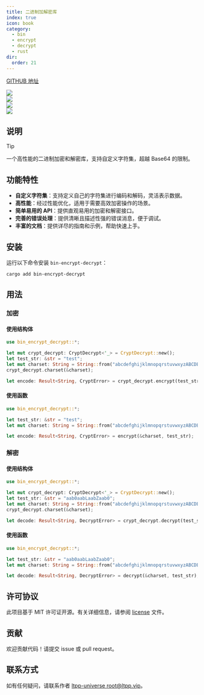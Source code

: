 ```yaml
---
title: 二进制加解密库
index: true
icon: book
category:
  - bin
  - encrypt
  - decrypt
  - rust
dir:
  order: 21
---
```


[GITHUB 地址](https://github.com/ltpp-universe/bin-encrypt-decrypt)

<Share colorful />
<Catalog />

[![](https://img.shields.io/crates/v/bin-encrypt-decrypt.svg)](https://crates.io/crates/bin-encrypt-decrypt)<br>
[![](https://docs.rs/bin-encrypt-decrypt/badge.svg)](https://docs.rs/bin-encrypt-decrypt)<br>
[![](https://img.shields.io/crates/l/bin-encrypt-decrypt.svg)](./license)<br>
[![](https://github.com/ltpp-universe/bin-encrypt-decrypt/workflows/Rust/badge.svg)](https://github.com/ltpp-universe/bin-encrypt-decrypt/actions?query=workflow:Rust)

## 说明

> [!tip]
> 一个高性能的二进制加密和解密库，支持自定义字符集，超越 Base64 的限制。

## 功能特性

- **自定义字符集**：支持定义自己的字符集进行编码和解码，灵活表示数据。
- **高性能**：经过性能优化，适用于需要高效加密操作的场景。
- **简单易用的 API**：提供直观易用的加密和解密接口。
- **完善的错误处理**：提供清晰且描述性强的错误消息，便于调试。
- **丰富的文档**：提供详尽的指南和示例，帮助快速上手。

## 安装

运行以下命令安装 `bin-encrypt-decrypt`：

```sh
cargo add bin-encrypt-decrypt
```

## 用法

### 加密

#### 使用结构体

```rust
use bin_encrypt_decrypt::*;

let mut crypt_decrypt: CryptDecrypt<'_> = CryptDecrypt::new();
let test_str: &str = "test";
let mut charset: String = String::from("abcdefghijklmnopqrstuvwxyzABCDEFGHIJKLMNOPQRSTUVWXYZ0123456789_=");
crypt_decrypt.charset(&charset);

let encode: Result<String, CryptError> = crypt_decrypt.encrypt(test_str);
```

#### 使用函数

```rust
use bin_encrypt_decrypt::*;

let test_str: &str = "test";
let mut charset: String = String::from("abcdefghijklmnopqrstuvwxyzABCDEFGHIJKLMNOPQRSTUVWXYZ0123456789_=");

let encode: Result<String, CryptError> = encrypt(&charset, test_str);
```

### 解密

#### 使用结构体

```rust
use bin_encrypt_decrypt::*;

let mut crypt_decrypt: CryptDecrypt<'_> = CryptDecrypt::new();
let test_str: &str = "aab0aabLaabZaab0";
let mut charset: String = String::from("abcdefghijklmnopqrstuvwxyzABCDEFGHIJKLMNOPQRSTUVWXYZ0123456789_=");
crypt_decrypt.charset(&charset);

let decode: Result<String, DecryptError> = crypt_decrypt.decrypt(test_str);
```

#### 使用函数

```rust
use bin_encrypt_decrypt::*;

let test_str: &str = "aab0aabLaabZaab0";
let mut charset: String = String::from("abcdefghijklmnopqrstuvwxyzABCDEFGHIJKLMNOPQRSTUVWXYZ0123456789_=");

let decode: Result<String, DecryptError> = decrypt(&charset, test_str);
```

## 许可协议

此项目基于 MIT 许可证开源。有关详细信息，请参阅 [license](license) 文件。

## 贡献

欢迎贡献代码！请提交 issue 或 pull request。

## 联系方式

如有任何疑问，请联系作者 [ltpp-universe <root@ltpp.vip>](mailto:root@ltpp.vip)。

<Bottom />
